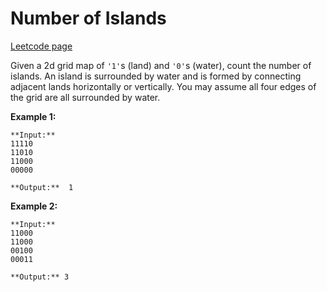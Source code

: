 # Number of Islands
[Leetcode page](https://leetcode.com/problems/number-of-islands/description)

Given a 2d grid map of `'1'`s (land) and `'0'`s (water), count the number of
islands. An island is surrounded by water and is formed by connecting adjacent
lands horizontally or vertically. You may assume all four edges of the grid
are all surrounded by water.

**Example 1:**

    
    
    **Input:**
    11110
    11010
    11000
    00000
    
    **Output:**  1
    

**Example 2:**

    
    
    **Input:**
    11000
    11000
    00100
    00011
    
    **Output:** 3
    

